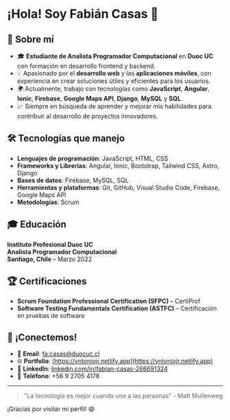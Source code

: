 # ¡Hola! Soy **Fabián Casas** 👋


## 🚀 **Sobre mí**

- 🎓 **Estudiante de Analista Programador Computacional** en **Duoc UC** con formación en desarrollo frontend y backend.
- 💡 Apasionado por el **desarrollo web** y las **aplicaciones móviles**, con experiencia en crear soluciones útiles y eficientes para los usuarios.
- 🌍 Actualmente, trabajo con tecnologías como **JavaScript**, **Angular**, **Ionic**, **Firebase**, **Google Maps API**, **Django**, **MySQL** y **SQL**.
- 📈 Siempre en búsqueda de aprender y mejorar mis habilidades para contribuir al desarrollo de proyectos innovadores.


## 🛠️ **Tecnologías que manejo**

- **Lenguajes de programación**: JavaScript, HTML, CSS
- **Frameworks y Librerías**: Angular, Ionic, Bootstrap, Tailwind CSS, Astro, Django
- **Bases de datos**: Firebase, MySQL, SQL
- **Herramientas y plataformas**: Git, GitHub, Visual Studio Code, Firebase, Google Maps API
- **Metodologías**: Scrum


## 🎓 **Educación**

**Instituto Profesional Duoc UC**  
**Analista Programador Computacional**  
**Santiago, Chile** – Marzo 2022


## 🏆 **Certificaciones**

- **Scrum Foundation Professional Certification (SFPC)** – CertiProf
- **Software Testing Fundamentals Certification (ASTFC)** – Certificación en pruebas de software

## 📣 **¡Conectemos!**

- 📧 **Email**: [fa.casas@duocuc.cl](mailto:fa.casas@duocuc.cl)
- 🌐 **Portfolio**: [https://vntoniojr.netlify.app](https://vntoniojr.netlify.app)
- 🔗 **LinkedIn**: [linkedin.com/in/fabian-casas-266691324](https://www.linkedin.com/in/fabian-casas-266691324)
- 📱 **Teléfono**: +56 9 2705 4178

---

> "La tecnología es mejor cuando une a las personas" - Matt Mullenweg

¡Gracias por visitar mi perfil! 😄
